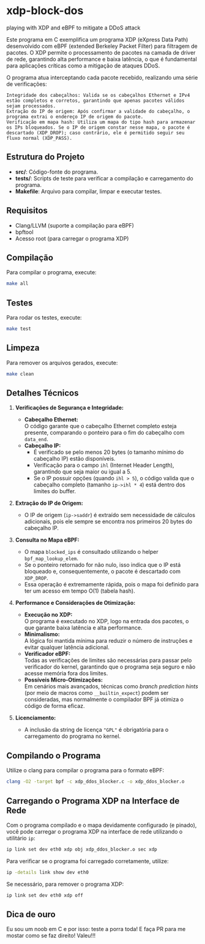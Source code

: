 # xdp-block-dos
playing with XDP and eBPF to mitigate a DDoS attack


Este programa em C exemplifica um programa XDP (eXpress Data Path) desenvolvido com eBPF (extended Berkeley Packet Filter) para filtragem de pacotes. O XDP permite o processamento de pacotes na camada de driver de rede, garantindo alta performance e baixa latência, o que é fundamental para aplicações críticas como a mitigação de ataques DDoS.

O programa atua interceptando cada pacote recebido, realizando uma série de verificações:

    Integridade dos cabeçalhos: Valida se os cabeçalhos Ethernet e IPv4 estão completos e corretos, garantindo que apenas pacotes válidos sejam processados.
    Extração do IP de origem: Após confirmar a validade do cabeçalho, o programa extrai o endereço IP de origem do pacote.
    Verificação em mapa hash: Utiliza um mapa do tipo hash para armazenar os IPs bloqueados. Se o IP de origem constar nesse mapa, o pacote é descartado (XDP_DROP); caso contrário, ele é permitido seguir seu fluxo normal (XDP_PASS).


## Estrutura do Projeto

- **src/**: Código-fonte do programa.
- **tests/**: Scripts de teste para verificar a compilação e carregamento do programa.
- **Makefile**: Arquivo para compilar, limpar e executar testes.

## Requisitos

- Clang/LLVM (suporte a compilação para eBPF)
- bpftool
- Acesso root (para carregar o programa XDP)

## Compilação

Para compilar o programa, execute:

```bash
make all
```

## Testes

Para rodar os testes, execute:

```bash
make test
```

## Limpeza

Para remover os arquivos gerados, execute:

```bash
make clean
```

## Detalhes Técnicos

1. **Verificações de Segurança e Integridade:**
    
    - **Cabeçalho Ethernet:**  
        O código garante que o cabeçalho Ethernet completo esteja presente, comparando o ponteiro para o fim do cabeçalho com `data_end`.
    - **Cabeçalho IP:**
        - É verificado se pelo menos 20 bytes (o tamanho mínimo do cabeçalho IP) estão disponíveis.
        - Verificação para o campo `ihl` (Internet Header Length), garantindo que seja maior ou igual a 5.
        - Se o IP possuir opções (quando `ihl > 5`), o código valida que o cabeçalho completo (tamanho `ip->ihl * 4`) está dentro dos limites do buffer.

2. **Extração do IP de Origem:**
    
    - O IP de origem (`ip->saddr`) é extraído sem necessidade de cálculos adicionais, pois ele sempre se encontra nos primeiros 20 bytes do cabeçalho IP.

3. **Consulta no Mapa eBPF:**
    
    - O mapa `blocked_ips` é consultado utilizando o helper `bpf_map_lookup_elem`.
    - Se o ponteiro retornado for não nulo, isso indica que o IP está bloqueado e, consequentemente, o pacote é descartado com `XDP_DROP`.
    - Essa operação é extremamente rápida, pois o mapa foi definido para ter um acesso em tempo O(1) (tabela hash).

4. **Performance e Considerações de Otimização:**
    
    - **Execução no XDP:**  
        O programa é executado no XDP, logo na entrada dos pacotes, o que garante baixa latência e alta performance.
    - **Minimalismo:**  
        A lógica foi mantida mínima para reduzir o número de instruções e evitar qualquer latência adicional.
    - **Verificador eBPF:**  
        Todas as verificações de limites são necessárias para passar pelo verificador do kernel, garantindo que o programa seja seguro e não acesse memória fora dos limites.
    - **Possíveis Micro-Otimizações:**  
        Em cenários mais avançados, técnicas como _branch prediction hints_ (por meio de macros como `__builtin_expect`) podem ser consideradas, mas normalmente o compilador BPF já otimiza o código de forma eficaz.

5. **Licenciamento:**
    
    - A inclusão da string de licença `"GPL"` é obrigatória para o carregamento do programa no kernel.


## Compilando o Programa
Utilize o clang para compilar o programa para o formato eBPF:

```bash
clang -O2 -target bpf -c xdp_ddos_blocker.c -o xdp_ddos_blocker.o
```

## Carregando o Programa XDP na Interface de Rede
Com o programa compilado e o mapa devidamente configurado (e pinado), você pode carregar o programa XDP na interface de rede utilizando o utilitário `ip`:

```bash
ip link set dev eth0 xdp obj xdp_ddos_blocker.o sec xdp
```

Para verificar se o programa foi carregado corretamente, utilize:

```bash
ip -details link show dev eth0
```

Se necessário, para remover o programa XDP:

```bash
ip link set dev eth0 xdp off
```

## Dica de ouro

Eu sou um noob em C e por isso: teste a porra toda! E faça PR para me mostar como se faz direito!
Valeu!!!
